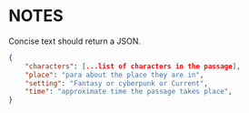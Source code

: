 # NOTES


Concise text should return a JSON.
```json
{
    "characters": [...list of characters in the passage],
    "place": "para about the place they are in",
    "setting": "Fantasy or cyberpunk or Current",
    "time": "approximate time the passage takes place",
}
```
